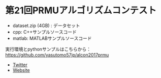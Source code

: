 # 第21回PRMUアルゴリズムコンテスト

* dataset.zip (4GB) : データセット
* cpp: C++サンプルソースコード
* matlab: MATLABサンプルソースコード


実行環境とpythonサンプルはこちらから：  
https://github.com/yasutomo57jp/alcon2017prmu

* [Twitter](https://www.google.com/url?q=https%3A%2F%2Ftwitter.com%2Falcon2017prmu&sa=D&sntz=1&usg=AFQjCNGHnvhcXKtNf7eZBwm1F0BaOAtbmQ)
* [Website](https://sites.google.com/view/alcon2017prmu)
